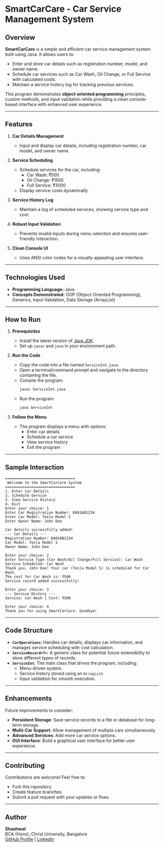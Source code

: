 # **SmartCarCare - Car Service Management System**

## **Overview**

**SmartCarCare** is a simple and efficient car service management system built using Java. It allows users to:
- Enter and store car details such as registration number, model, and owner name.
- Schedule car services such as Car Wash, Oil Change, or Full Service with calculated costs.
- Maintain a service history log for tracking previous services.

This program demonstrates **object-oriented programming** principles, custom methods, and input validation while providing a clean console-based interface with enhanced user experience.

---

## **Features**

1. **Car Details Management**
   - Input and display car details, including registration number, car model, and owner name.

2. **Service Scheduling**
   - Schedule services for the car, including:
     - Car Wash: ₹500
     - Oil Change: ₹1500
     - Full Service: ₹3000
   - Display service costs dynamically.

3. **Service History Log**
   - Maintain a log of scheduled services, showing service type and cost.

4. **Robust Input Validation**
   - Prevents invalid inputs during menu selection and ensures user-friendly interaction.

5. **Clean Console UI**
   - Uses ANSI color codes for a visually appealing user interface.

---

## **Technologies Used**

- **Programming Language:** Java
- **Concepts Demonstrated:** OOP (Object-Oriented Programming), Generics, Input Validation, Data Storage (ArrayList)

---

## **How to Run**

1. **Prerequisites**
   - Install the latest version of [Java JDK](https://www.oracle.com/java/technologies/javase-jdk11-downloads.html).
   - Set up `javac` and `java` in your environment path.

2. **Run the Code**
   - Copy the code into a file named `ServiceInt.java`.
   - Open a terminal/command prompt and navigate to the directory containing the file.
   - Compile the program:
     ```bash
     javac ServiceInt.java
     ```
   - Run the program:
     ```bash
     java ServiceInt
     ```

3. **Follow the Menu**
   - The program displays a menu with options:
     - Enter car details
     - Schedule a car service
     - View service history
     - Exit the program

---

## **Sample Interaction**

```plaintext
================================
 Welcome to the SmartCarCare System 
================================
1. Enter Car Details
2. Schedule Service
3. View Service History
4. Exit
Enter your choice: 1
Enter Car Registration Number: KA01AB1234
Enter Car Model: Tesla Model S
Enter Owner Name: John Doe

Car details successfully added!
--- Car Details ---
Registration Number: KA01AB1234
Car Model: Tesla Model S
Owner Name: John Doe

Enter your choice: 2
Enter Service Type (Car Wash/Oil Change/Full Service): Car Wash
Service Scheduled: Car Wash
Thank you, John Doe! Your car (Tesla Model S) is scheduled for Car Wash.
The cost for Car Wash is: ₹500
Service record added successfully!

Enter your choice: 3
--- Service History ---
Service: Car Wash | Cost: ₹500

Enter your choice: 4
Thank you for using SmartCarCare. Goodbye!
```

---

## **Code Structure**

- **`CarOperations`**: Handles car details, displays car information, and manages service scheduling with cost calculation.
- **`ServiceRecord<T>`**: A generic class for potential future extensibility to store different types of records.
- **`ServiceInt`**: The main class that drives the program, including:
  - Menu-driven system.
  - Service history stored using an `ArrayList`.
  - Input validation for smooth execution.

---

## **Enhancements**

Future improvements to consider:
- **Persistent Storage**: Save service records to a file or database for long-term storage.
- **Multi-Car Support**: Allow management of multiple cars simultaneously.
- **Advanced Services**: Add more car service options.
- **GUI Interface**: Build a graphical user interface for better user experience.

---

## **Contributing**

Contributions are welcome! Feel free to:
- Fork this repository.
- Create feature branches.
- Submit a pull request with your updates or fixes.


---

## **Author**

**Shashwat**  
BCA (Hons), Christ University, Bangalore  
[GitHub Profile](https://github.com/Shashwat-19) | [LinkedIn](https://www.linkedin.com/in/shashwatk1956/)


